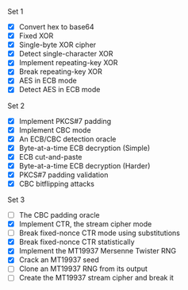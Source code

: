 Set 1
- [x] Convert hex to base64
- [x] Fixed XOR
- [x] Single-byte XOR cipher
- [x] Detect single-character XOR
- [x] Implement repeating-key XOR
- [x] Break repeating-key XOR
- [x] AES in ECB mode
- [x] Detect AES in ECB mode

Set 2
- [x] Implement PKCS#7 padding
- [x] Implement CBC mode
- [x] An ECB/CBC detection oracle
- [x] Byte-at-a-time ECB decryption (Simple)
- [x] ECB cut-and-paste
- [x] Byte-at-a-time ECB decryption (Harder)
- [x] PKCS#7 padding validation
- [x] CBC bitflipping attacks

Set 3
- [ ] The CBC padding oracle
- [x] Implement CTR, the stream cipher mode
- [ ] Break fixed-nonce CTR mode using substitutions
- [x] Break fixed-nonce CTR statistically
- [x] Implement the MT19937 Mersenne Twister RNG
- [x] Crack an MT19937 seed
- [ ] Clone an MT19937 RNG from its output
- [ ] Create the MT19937 stream cipher and break it

